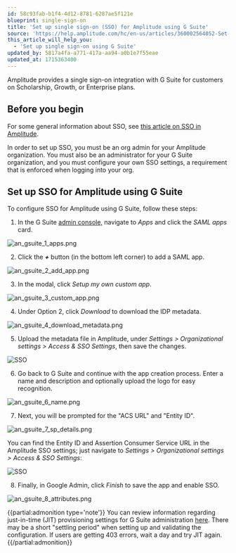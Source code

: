 ```yaml
---
id: 58c93fab-b1f4-4d12-8781-6287ae5f121e
blueprint: single-sign-on
title: 'Set up single sign-on (SSO) for Amplitude using G Suite'
source: 'https://help.amplitude.com/hc/en-us/articles/360002564052-Set-up-single-sign-on-SSO-for-Amplitude-using-G-Suite'
this_article_will_help_you:
  - 'Set up single sign-on using G Suite'
updated_by: 5817a4fa-a771-417a-aa94-a0b1e7f55eae
updated_at: 1715363400
---
```

Amplitude provides a single sign-on integration with G Suite for customers on Scholarship, Growth, or Enterprise plans.

## Before you begin

For some general information about SSO, see [this article on SSO in Amplitude](/docs/admin/single-sign-on/sso).

In order to set up SSO, you must be an org admin for your Amplitude organization. You must also be an administrator for your G Suite organization, and you must configure your own SSO settings, a requirement that is enforced when logging into your org.

## Set up SSO for Amplitude using G Suite

To configure SSO for Amplitude using G Suite, follow these steps:

1. In the G Suite [admin console,](https://admin.google.com/) navigate to *Apps* and click the *SAML apps* card.

![an_gsuite_1_apps.png](/docs/output/img/single-sign-on/an-gsuite-1-apps-png.png)

2. Click the ***+*** button (in the bottom left corner) to add a SAML app.

![an_gsuite_2_add_app.png](/docs/output/img/single-sign-on/an-gsuite-2-add-app-png.png)

3. In the modal, click *Setup my own custom app*.

![an_gsuite_3_custom_app.png](/docs/output/img/single-sign-on/an-gsuite-3-custom-app-png.png)

4. Under Option 2, click *Download* to download the IDP metadata.

![an_gsuite_4_download_metadata.png](/docs/output/img/single-sign-on/an-gsuite-4-download-metadata-png.png)

5. Upload the metadata file in Amplitude, under *Settings > Organizational settings > Access & SSO Settings*, then save the changes.

![SSO](/docs/output/img/single-sign-on/sso.png)

6. Go back to G Suite and continue with the app creation process. Enter a name and description and optionally upload the logo for easy recognition.

![an_gsuite_6_name.png](/docs/output/img/single-sign-on/an-gsuite-6-name-png.png)

7. Next, you will be prompted for the "ACS URL" and "Entity ID".  
  
![an_gsuite_7_sp_details.png](/docs/output/img/single-sign-on/an-gsuite-7-sp-details-png.png)

You can find the Entity ID and Assertion Consumer Service URL in the Amplitude SSO settings; just navigate to *Settings > Organizational settings > Access & SSO Settings*:

![SSO](/docs/output/img/single-sign-on/sso.png)

8. Finally, in Google Admin, click *Finish* to save the app and enable SSO.

![an_gsuite_8_attributes.png](/docs/output/img/single-sign-on/an-gsuite-8-attributes-png.png)

{{partial:admonition type='note'}}
 You can review information regarding just-in-time (JIT) provisioning settings for G Suite administration [here](https://cloud.google.com/identity/solutions/automate-user-provisioning). There may be a short "settling period" when setting up and validating the configuration. If users are getting 403 errors, wait a day and try JIT again. 
{{/partial:admonition}}